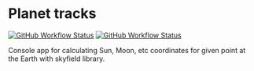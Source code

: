 # Planet tracks
[![GitHub Workflow Status](https://img.shields.io/github/workflow/status/vb64/planet_tracks/pep257?label=Pep257&style=plastic)](https://github.com/vb64/planet_tracks/actions?query=workflow%3A%22pep257%22)
[![GitHub Workflow Status](https://img.shields.io/github/workflow/status/vb64/planet_tracks/tests?label=Python%203.7%203.8%203.9%203.10&style=plastic)](https://github.com/vb64/planet_tracks/actions?query=workflow%3A%22tests%22)

Console app for calculating Sun, Moon, etc coordinates for given point at the Earth with skyfield library.

